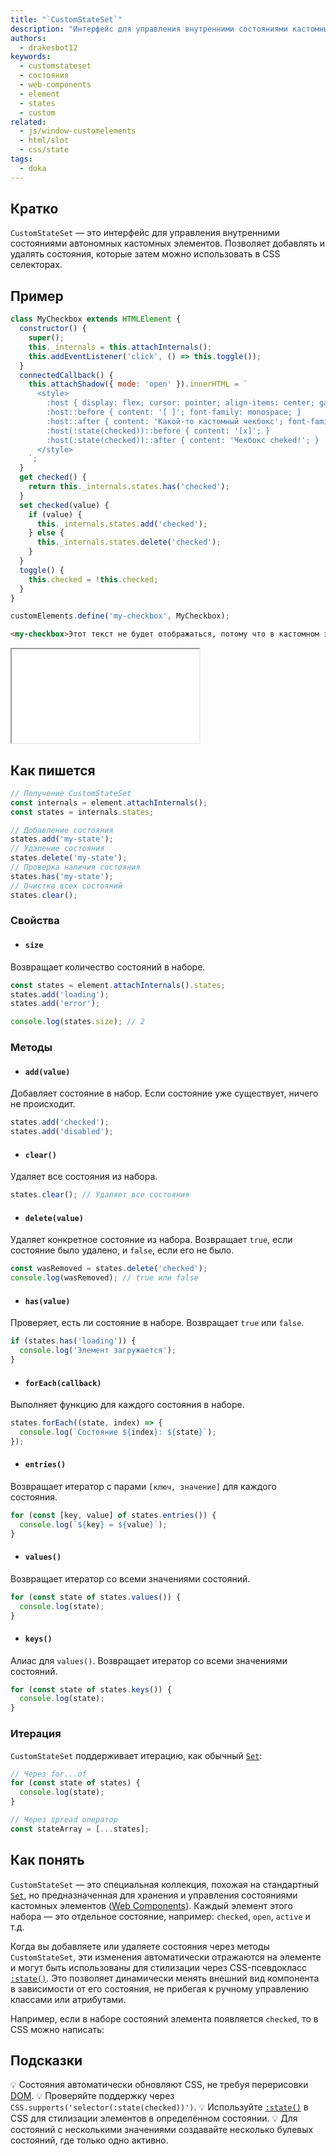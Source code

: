 ```yaml
---
title: "`CustomStateSet`"
description: "Интерфейс для управления внутренними состояниями кастомных элементов, позволяющий стилизовать их через CSS."
authors:
  - drakesbot12
keywords:
  - customstateset
  - состояния
  - web-components
  - element
  - states
  - custom
related:
  - js/window-customelements
  - html/slot
  - css/state
tags:
  - doka
---
```


## Кратко

`CustomStateSet` — это интерфейс для управления внутренними состояниями автономных кастомных элементов. Позволяет добавлять и удалять состояния, которые затем можно использовать в CSS селекторах.

## Пример

```javascript
class MyCheckbox extends HTMLElement {
  constructor() {
    super();
    this._internals = this.attachInternals();
    this.addEventListener('click', () => this.toggle());
  }
  connectedCallback() {
    this.attachShadow({ mode: 'open' }).innerHTML = `
      <style>
        :host { display: flex; cursor: pointer; align-items: center; gap: .5rem; }
        :host::before { content: '[ ]'; font-family: monospace; }
        :host::after { content: 'Какой-то кастомный чекбокс'; font-family: monospace; }
        :host(:state(checked))::before { content: '[x]'; }
        :host(:state(checked))::after { content: 'Чекбокс cheked!'; }
      </style>
    `;
  }
  get checked() {
    return this._internals.states.has('checked');
  }
  set checked(value) {
    if (value) {
      this._internals.states.add('checked');
    } else {
      this._internals.states.delete('checked');
    }
  }
  toggle() {
    this.checked = !this.checked;
  }
}

customElements.define('my-checkbox', MyCheckbox);
```

```html
<my-checkbox>Этот текст не будет отображаться, потому что в кастомном элементе нету тега slot</my-checkbox>
```

<iframe title="Демонстрация кастомного чекбокса" src="demos/basic/" height="150"></iframe>

## Как пишется

```javascript
// Получение CustomStateSet
const internals = element.attachInternals();
const states = internals.states;

// Добавление состояния
states.add('my-state');
// Удаление состояния
states.delete('my-state');
// Проверка наличия состояния
states.has('my-state');
// Очистка всех состояний
states.clear();
```

### Свойства

- #### `size`

Возвращает количество состояний в наборе.

```javascript
const states = element.attachInternals().states;
states.add('loading');
states.add('error');

console.log(states.size); // 2
```

### Методы

- #### `add(value)`

Добавляет состояние в набор. Если состояние уже существует, ничего не происходит.

```javascript
states.add('checked');
states.add('disabled');
```

- #### `clear()`

Удаляет все состояния из набора.

```javascript
states.clear(); // Удаляет все состояния
```

- #### `delete(value)`

Удаляет конкретное состояние из набора. Возвращает `true`, если состояние было удалено, и `false`, если его не было.

```javascript
const wasRemoved = states.delete('checked');
console.log(wasRemoved); // true или false
```

- #### `has(value)`

Проверяет, есть ли состояние в наборе. Возвращает `true` или `false`.

```javascript
if (states.has('loading')) {
  console.log('Элемент загружается');
}
```

- #### `forEach(callback)`

Выполняет функцию для каждого состояния в наборе.

```javascript
states.forEach((state, index) => {
  console.log(`Состояние ${index}: ${state}`);
});
```

- #### `entries()`

Возвращает итератор с парами `[ключ, значение]` для каждого состояния.

```javascript
for (const [key, value] of states.entries()) {
  console.log(`${key} = ${value}`);
}
```

- #### `values()`

Возвращает итератор со всеми значениями состояний.

```javascript
for (const state of states.values()) {
  console.log(state);
}
```

- #### `keys()`

Алиас для `values()`. Возвращает итератор со всеми значениями состояний.

```javascript
for (const state of states.keys()) {
  console.log(state);
}
```

### Итерация

`CustomStateSet` поддерживает итерацию, как обычный [`Set`](/js/set/):

```javascript
// Через for...of
for (const state of states) {
  console.log(state);
}

// Через spread оператор
const stateArray = [...states];
```

## Как понять

`CustomStateSet` — это специальная коллекция, похожая на стандартный [`Set`](/js/set/), но предназначенная для хранения и управления состояниями кастомных элементов ([Web Components](/tools/web-components/)). Каждый элемент этого набора — это отдельное состояние, например: `checked`, `open`, `active` и т.д.

Когда вы добавляете или удаляете состояния через методы `CustomStateSet`, эти изменения автоматически отражаются на элементе и могут быть использованы для стилизации через CSS-псевдокласс [`:state()`](/css/state/). Это позволяет динамически менять внешний вид компонента в зависимости от его состояния, не прибегая к ручному управлению классами или атрибутами.

Например, если в наборе состояний элемента появляется `checked`, то в CSS можно написать:

## Подсказки

💡 Состояния автоматически обновляют CSS, не требуя перерисовки [DOM](/js/dom/).
💡 Проверяйте поддержку через `CSS.supports('selector(:state(checked))')`.
💡 Используйте [`:state()`](/css/state/) в CSS для стилизации элементов в определённом состоянии.
💡 Для состояний с несколькими значениями создавайте несколько булевых состояний, где только одно активно.
